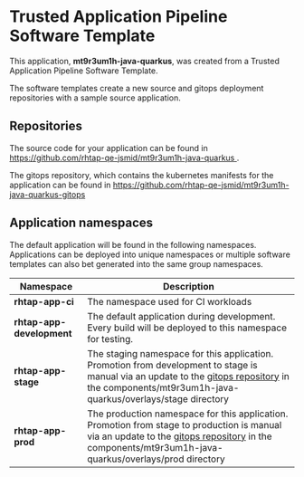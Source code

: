 # Trusted Application Pipeline Software Template

This application, **mt9r3um1h-java-quarkus**, was created from a Trusted Application Pipeline Software Template.

The software templates create a new source and gitops deployment repositories with a sample source application. 

## Repositories

The source code for your application can be found in [https://github.com/rhtap-qe-jsmid/mt9r3um1h-java-quarkus ](https://github.com/rhtap-qe-jsmid/mt9r3um1h-java-quarkus ).
 
The gitops repository, which contains the kubernetes manifests for the application can be found in 
[https://github.com/rhtap-qe-jsmid/mt9r3um1h-java-quarkus-gitops ](https://github.com/rhtap-qe-jsmid/mt9r3um1h-java-quarkus-gitops ) 

## Application namespaces 

The default application will be found in the following namespaces. Applications can be deployed into unique namespaces or multiple software templates can also bet generated into the same group namespaces.  

|  Namespace   |  Description   |  
| -------- | -------- |
| **rhtap-app-ci** | The namespace used for CI workloads |
| **rhtap-app-development** | The default application during development. Every build will be deployed to this namespace for testing. |
| **rhtap-app-stage** | The staging namespace for this application. Promotion from development to stage is manual via an update to the [gitops repository](https://github.com/rhtap-qe-jsmid/mt9r3um1h-java-quarkus-gitops ) in the components/mt9r3um1h-java-quarkus/overlays/stage directory |
| **rhtap-app-prod** | The production namespace for this application. Promotion from stage to production is manual via an update to the [gitops repository](https://github.com/rhtap-qe-jsmid/mt9r3um1h-java-quarkus-gitops ) in the components/mt9r3um1h-java-quarkus/overlays/prod directory |